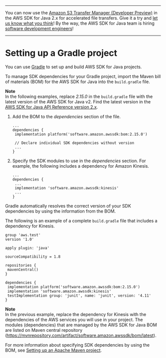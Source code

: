 --------

You can now use the [Amazon S3 Transfer Manager \(Developer Preview\)](https://bit.ly/2WQebiP) in the AWS SDK for Java 2\.x for accelerated file transfers\. Give it a try and [let us know what you think](https://bit.ly/3zT1YYM)\! By the way, the AWS SDK for Java team is hiring [software development engineers](https://github.com/aws/aws-sdk-java-v2/issues/3156)\!

--------

# Setting up a Gradle project<a name="setup-project-gradle"></a>

You can use [Gradle](https://gradle.org/) to set up and build AWS SDK for Java projects\.

To manage SDK dependencies for your Gradle project, import the Maven bill of materials \(BOM\) for the AWS SDK for Java into the `build.gradle` file\.

**Note**  
In the following examples, replace *2\.15\.0* in the `build.gradle` file with the latest version of the AWS SDK for Java v2\. Find the latest version in the [AWS SDK for Java API Reference version 2\.x](http://docs.aws.amazon.com/sdk-for-java/latest/reference/)\.

1. Add the BOM to the *dependencies* section of the file\.

   ```
   ...
   dependencies {
    implementation platform('software.amazon.awssdk:bom:2.15.0')
   
    // Declare individual SDK dependencies without version
    ...
   }
   ```

1. Specify the SDK modules to use in the *dependencies* section\. For example, the following includes a dependency for Amazon Kinesis\.

   ```
   ...
   dependencies {
    ...
    implementation 'software.amazon.awssdk:kinesis'
    ...
   }
   ```

Gradle automatically resolves the correct version of your SDK dependencies by using the information from the BOM\.

The following is an example of a complete `build.gradle` file that includes a dependency for Kinesis\.

```
group 'aws.test'
version '1.0'

apply plugin: 'java'

sourceCompatibility = 1.8

repositories {
 mavenCentral()
}

dependencies {
 implementation platform('software.amazon.awssdk:bom:2.15.0')
 implementation 'software.amazon.awssdk:kinesis'
 testImplementation group: 'junit', name: 'junit', version: '4.11'
}
```

**Note**  
In the previous example, replace the dependency for Kinesis with the dependencies of the AWS services you will use in your project\. The modules \(dependencies\) that are managed by the AWS SDK for Java BOM are listed on Maven central repository \([https://mvnrepository\.com/artifact/software\.amazon\.awssdk/bom/latest](https://mvnrepository.com/artifact/software.amazon.awssdk/bom/latest)\)\.

For more information about specifying SDK dependencies by using the BOM, see [Setting up an Apache Maven project](setup-project-maven.md)\.